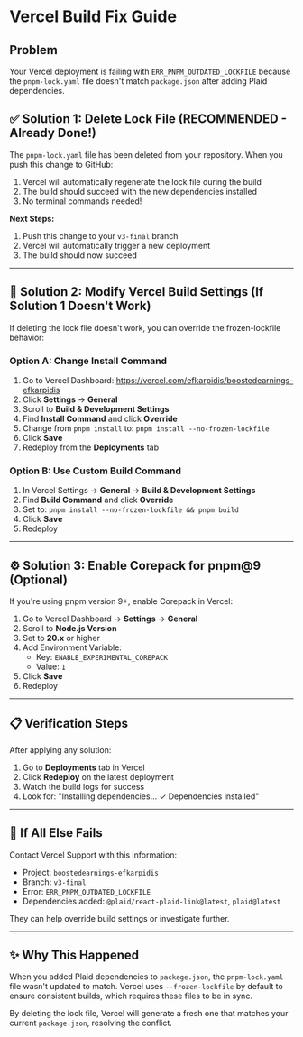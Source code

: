 # Vercel Build Fix Guide

## Problem
Your Vercel deployment is failing with `ERR_PNPM_OUTDATED_LOCKFILE` because the `pnpm-lock.yaml` file doesn't match `package.json` after adding Plaid dependencies.

## ✅ Solution 1: Delete Lock File (RECOMMENDED - Already Done!)
The `pnpm-lock.yaml` file has been deleted from your repository. When you push this change to GitHub:
1. Vercel will automatically regenerate the lock file during the build
2. The build should succeed with the new dependencies installed
3. No terminal commands needed!

**Next Steps:**
1. Push this change to your `v3-final` branch
2. Vercel will automatically trigger a new deployment
3. The build should now succeed

---

## 🔧 Solution 2: Modify Vercel Build Settings (If Solution 1 Doesn't Work)

If deleting the lock file doesn't work, you can override the frozen-lockfile behavior:

### Option A: Change Install Command
1. Go to Vercel Dashboard: https://vercel.com/efkarpidis/boostedearnings-efkarpidis
2. Click **Settings** → **General**
3. Scroll to **Build & Development Settings**
4. Find **Install Command** and click **Override**
5. Change from `pnpm install` to: `pnpm install --no-frozen-lockfile`
6. Click **Save**
7. Redeploy from the **Deployments** tab

### Option B: Use Custom Build Command
1. In Vercel Settings → **General** → **Build & Development Settings**
2. Find **Build Command** and click **Override**
3. Set to: `pnpm install --no-frozen-lockfile && pnpm build`
4. Click **Save**
5. Redeploy

---

## ⚙️ Solution 3: Enable Corepack for pnpm@9 (Optional)

If you're using pnpm version 9+, enable Corepack in Vercel:

1. Go to Vercel Dashboard → **Settings** → **General**
2. Scroll to **Node.js Version**
3. Set to **20.x** or higher
4. Add Environment Variable:
   - Key: `ENABLE_EXPERIMENTAL_COREPACK`
   - Value: `1`
5. Click **Save**
6. Redeploy

---

## 📋 Verification Steps

After applying any solution:
1. Go to **Deployments** tab in Vercel
2. Click **Redeploy** on the latest deployment
3. Watch the build logs for success
4. Look for: "Installing dependencies... ✓ Dependencies installed"

---

## 🚨 If All Else Fails

Contact Vercel Support with this information:
- Project: `boostedearnings-efkarpidis`
- Branch: `v3-final`
- Error: `ERR_PNPM_OUTDATED_LOCKFILE`
- Dependencies added: `@plaid/react-plaid-link@latest`, `plaid@latest`

They can help override build settings or investigate further.

---

## ✨ Why This Happened

When you added Plaid dependencies to `package.json`, the `pnpm-lock.yaml` file wasn't updated to match. Vercel uses `--frozen-lockfile` by default to ensure consistent builds, which requires these files to be in sync.

By deleting the lock file, Vercel will generate a fresh one that matches your current `package.json`, resolving the conflict.
